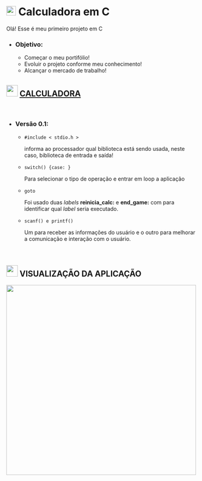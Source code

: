 <h1><img src="https://github.com/Jordan-Lima/calculadora-em-c/assets/60404264/6d967218-0538-4cc8-8ecf-8520ba787081" width="25px"> Calculadora em C</h1>
<p>Olá! Esse é meu primeiro projeto em C</p>
<ul>
  <li><h3>Objetivo:</h3></li>
  <ul>
    <li>Começar o meu portifólio!</li>
    <li>Evoluir o projeto conforme meu conhecimento!</li>
    <li>Alcançar o mercado de trabalho!</li>
  </ul>
</ul>
<h2 width="50px"><img src="https://github.com/Jordan-Lima/calculadora-em-c/assets/60404264/55eb3ff4-2893-4678-9e0d-ba72299d795e" width="30px">
<a href="https://github.com/Jordan-Lima/calculadora-em-c/blob/main/calc.c">CALCULADORA</a></h2>
<br>
<ul>
  <li><h3>Versão 0.1:</h3></li>
  <ul>
    <li><pre><code>#include < stdio.h ></code></pre> informa ao processador qual biblioteca está sendo usada, neste caso, biblioteca de entrada e saída!</li>
    <li><pre><code>switch() {case: }</code></pre> Para selecionar o tipo de operação e entrar em loop a aplicação</li>
    <li><pre><code>goto</code></pre> Foi usado duas <em>labels</em> <strong>reinicia_calc:</strong> e <strong>end_game:</strong> com para identificar qual <em>label</em> seria executado.</li>
    <li><pre><code>scanf() e printf()</code></pre> Um para receber as informações do usuário e o outro para melhorar a comunicação e interação com o usuário.</li>
  </ul>
</ul>
<br>
<h2><img src="https://github.com/Jordan-Lima/calculadora-em-c/assets/60404264/9bf17777-c2cb-45a5-9519-fee636c92056" WIDTH="30px"> VISUALIZAÇÃO DA APLICAÇÃO</h2>

<p><img src="https://github.com/Jordan-Lima/calculadora-em-c/assets/60404264/0fd2ef0f-f4fb-481b-959f-9fc9a2f4e4c3" width="500px" align="center"></p>

